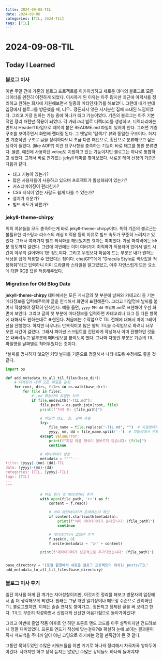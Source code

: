 ```yaml
---
title: 2024-09-08-TIL
date: 2024-09-08
categories: [TIL, 2024-TIL]
tags: [TIL]
---
```


# 2024-09-08-TIL

## Today I Learned

### 블로그 이사

이번 주말 간에 기존의 블로그 프로젝트를 아카이빙하고 새로운 테마의 블로그로 모든 데이터를 완전히 이전하게 되었다. 이사하게 된 이유는 아주 많지만 최근에 이력서를 정리하고 원하는 회사에 지원해보면서 일종의 메타인지(?)를 해보았다. 그런데 내가 반대 입장에서 블로그를 방문했을 때, 너무.. 정돈되지 않은 지저분한 집에 초대된 느낌이었다. 그리고 가장 원하는 기능 중에 하나가 태그 기능이었다. 기존의 블로그는 아주 기본적인 정리 패턴만 적용이 되었다. 각 카테고리 별로 디렉터리를 생성하고, 디렉터리에는 반드시 Header1 타입으로 제목이 붙은 README.md 파일이 있어야 한다. 그러면 계층 구조를 보여주면서 화면에 렌더링 된다. 그 옛날의 '탐색기' 뷰와 동일한 구조이다. 하지만 계층적인 구조로 글을 정리하다보니 조금 다른 패턴으로, 횡단으로 분류해보고 싶은 생각이 들었다. (like AOP?) 이런 요구사항을 충족하는 기능이 바로 태그를 통한 분류였다. 물론, 예전에 사용하던 velog도 지원하고 있는 기능이지만 블로그는 하나로 통합하고 싶었다. 그래서 바로 인기있는 jekyll 테마를 찾아보았다. 새로운 테마 선정의 기준은 다음과 같다.

- 태그 기능이 있는가?
- 많은 사용자들이 사용하고 있으며 프로젝트가 활성화되어 있는가?
- 커스터마이징이 편리한가?
- CSS 지식이 없는 사람도 쉽게 다룰 수 있는가?
- 설치가 쉬운가?
- 빌드 속도가 빠른가?

### jekyll-theme-chirpy

위의 이유들을 모두 충족하는게 바로 jekyll-theme-chirpy이다. 특히 기존의 블로근는 불필요한 리스팅과 리소스의 캐싱 미적용 등의 이유로 빌드 속도가 꾸준히 느려지고 있었다. 그래서 여러가지 빌드 최적화를 해보았지만 효과는 미미했다. 가장 마지막에는 55분 정도까지 걸렸다. 그런데 이번에는 이미 여러가지 최적화가 적용되어 있어서 빌드 시간이 아무리 길어봐야 1분 정도이다. 그리고 무엇보다 마음에 드는 부분은 내가 원하는 색상을 쉽게 적용할 수 있었다는 점이다. chatGPT에게 "Dracula Style로 색상값을 적용해줘"라고 입력하니 이미 드라큘라 스타일을 알고있었고, 아주 자연스럽게 모든 요소에 대한 RGB 값을 적용해주었다.

### Migration for Old Blog Data

**jekyll-theme-chirpy** 테마에서는 모든 게시글의 첫 부분에 날짜와 카테고리 등 기본 메타정보를 입력해주어야 글을 인식해서 화면에 표현해준다. 그리고 파일명에 날짜를 붙여서 작성해야 정확히 인식한다. 예를 들면, `yyyy-MM-dd-파일명.md`로 표현해야 우선 화면에 보인다. 그리고 글의 첫 부분에 메타정보를 입력하면 카테고리나 태그 등 다른 항목에 대해서도 원하는대로 표현된다. 처음에는 수작업으로 TIL 전체에 대해서 마이그레이션을 진행했다. 하지만 너무나도 반복적이고 많은 양의 TIL을 수작업으로 하려니 너무 오랜 시간이 걸렸다. 그래서 파이썬 스크립트를 간단하게 작성해서 이미 진행하던 것들은 내버려두고 앞부분에 메타정보를 붙이도록 했다. 그나마 다행인 부분은 기존의 TIL 파일명을 날짜별로 적어두었다는 것이다.

*날짜를 명시하지 않으면 커밋 날짜를 기준으로 정렬해서 나타내도록 수정해도 좋을 것 같다.

```python
import os

def add_metadata_to_all_til_files(base_dir):
    # 디렉토리 내의 모든 파일을 순회
    for root, dirs, files in os.walk(base_dir):
        for file in files:
            # .md 확장자의 파일만 처리
            if file.endswith("-TIL.md"):
                file_path = os.path.join(root, file)
                print(f"처리 중: {file_path}")

                # 파일의 연도, 월, 날짜 추출
                try:
                    file_name = file.replace("-TIL.md", "")  # 파일명에서 "-TIL.md" 제거
                    yyyy, mm, dd = file_name.split('-')  # 파일명에서 연도, 월, 일 추출
                except ValueError:
                    print(f"파일 이름 형식이 올바르지 않습니다: {file}")
                    continue

                # 메타데이터 생성
                metadata = f"""---
title: {yyyy}-{mm}-{dd}-TIL
date: {yyyy}-{mm}-{dd}
categories: [TIL, {yyyy}-TIL]
tags: [TIL]
---
"""

                # 파일 읽기 및 메타데이터 추가
                with open(file_path, 'r+') as f:
                    content = f.read()

                    # 이미 메타데이터가 존재하는지 확인
                    if content.startswith(metadata):
                        print(f"이미 메타데이터가 존재합니다: {file_path}")
                        continue

                    # 메타데이터가 없으면 추가
                    f.seek(0, 0)
                    f.write(metadata + '\n' + content)

                print(f"메타데이터가 성공적으로 추가되었습니다: {file_path}")


base_directory = "{로컬 환경에서 새로운 블로그 프로젝트의 위치}/_posts/TIL"
add_metadata_to_all_til_files(base_directory)
```

### 블로그 이사 후기

일단 이사를 하게 된 계기는 자아성찰이지만, 이것저것 정리를 해보고 방문자의 입장에서 좀 더 생각해보게 되었다. 원래는 그냥 개인 일기장이나 메모장 수준으로 관리하던 TIL 블로그였지만, 이제는 슬슬 연차도 쌓여가고.. 정돈되고 정제된 글을 써 보려고 한다. TIL도 꾸준히 작성하면서 신입때의 신선한 마음가짐으로 돌아가야겠다!

그리고 이번에 졸업 작품 이후로 안 하던 프론트 엔드 코드를 아주 살짝이지만 건드려보니 정말 재미있었다. 프론트 엔드가 적성에 맞는걸까?😅 확실히 눈에 보이는 결과물이 즉시 피드백을 주니까 일이 아닌 코딩으로 하기에는 정말 만족감이 큰 것 같다.

그동안 묵혀두었던 수많은 키워드들을 이번 계기로 하나씩 정리해서 차곡차곡 쌓아두어야겠다. 사개지만 하고 정작 듣지는 않았던 수많은 강의들도 하나씩 들어야지!